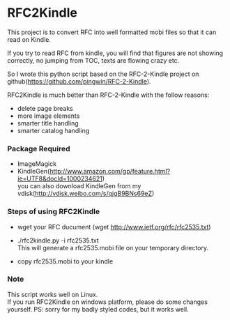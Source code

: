 RFC2Kindle
============

This project is to convert RFC into well formatted mobi files so that it can read on Kindle.

If you try to read RFC from kindle, you will find that figures are not showing correctly, no jumping from TOC, 
texts are flowing crazy etc.

So I wrote this python script based on the RFC-2-Kindle project on github(https://github.com/pingwin/RFC-2-Kindle).

RFC2Kindle is much better than RFC-2-Kindle with the follow reasons:
* delete page breaks
* more image elements
* smarter title handling
* smarter catalog handling

### Package Required
- ImageMagick
- KindleGen(http://www.amazon.com/gp/feature.html?ie=UTF8&docId=1000234621)  
  you can also download KindleGen from my vdisk(http://vdisk.weibo.com/s/qjqB9BNs69eZ)

### Steps of using RFC2Kindle
- wget your RFC ducument
  (wget http://www.ietf.org/rfc/rfc2535.txt)

- ./rfc2kindle.py -i rfc2535.txt  
   This will generate a rfc2535.mobi file on your temporary directory.

- copy rfc2535.mobi to your kindle

### Note
This script works well on Linux.   
If you run RFC2Kindle on windows platform, please do some changes yourself. 
PS: sorry for my badly styled codes, but it works well.





